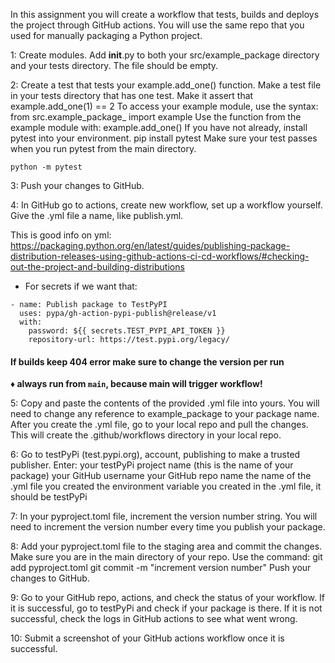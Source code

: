 In this assignment you will create a workflow that tests, builds and deploys the project through GitHub actions. You will use the same repo that you used for manually packaging a Python project.

1: Create modules.
    Add __init__.py to both your src/example_package directory and your tests directory. The file should be empty.

2: Create a test that tests your example.add_one() function.
    Make a test file in your tests directory that has one test.
    Make it assert that example.add_one(1) == 2
    To access your example module, use the syntax:
        from src.example_package_<your username> import example
    Use the function from the example module with:
        example.add_one()
    If you have not already, install pytest into your environment.
        pip install pytest
    Make sure your test passes when you run pytest from the main directory.

```
python -m pytest
```

3: Push your changes to GitHub.

4: In GitHub go to actions, create new workflow, set up a workflow yourself.
    Give the .yml file a name, like publish.yml.  

This is good info on yml:  
https://packaging.python.org/en/latest/guides/publishing-package-distribution-releases-using-github-actions-ci-cd-workflows/#checking-out-the-project-and-building-distributions

- For secrets if we want that:
```
- name: Publish package to TestPyPI
  uses: pypa/gh-action-pypi-publish@release/v1
  with:
    password: ${{ secrets.TEST_PYPI_API_TOKEN }}
    repository-url: https://test.pypi.org/legacy/
```
#### If builds keep 404 error make sure to change the version per run

**♦ always run from `main`, because main will trigger workflow!**  

5: Copy and paste the contents of the provided .yml file into yours.
    You will need to change any reference to example_package to your package name.
    After you create the .yml file, go to your local repo and pull the changes.
    This will create the .github/workflows directory in your local repo.

6: Go to testPyPi (test.pypi.org), account, publishing to make a trusted publisher. Enter:
    your testPyPi project name (this is the name of your package)
    your GitHub username
    your GitHub repo name
    the name of the .yml file you created
    the environment variable you created in the .yml file, it should be testPyPi

7: In your pyproject.toml file, increment the version number string.
    You will need to increment the version number every time you publish your package.

8: Add your pyproject.toml file to the staging area and commit the changes.
    Make sure you are in the main directory of your repo.
    Use the command:
        git add pyproject.toml
        git commit -m "increment version number"
    Push your changes to GitHub.

9: Go to your GitHub repo, actions, and check the status of your workflow.
    If it is successful, go to testPyPi and check if your package is there.
    If it is not successful, check the logs in GitHub actions to see what went wrong.

10: Submit a screenshot of your GitHub actions workflow once it is successful.